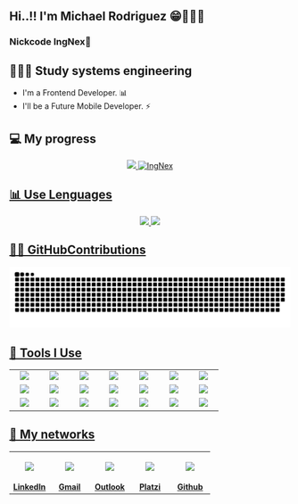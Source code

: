 ## Hi..!! I'm Michael Rodriguez 😁👨🏻‍🎓
### Nickcode IngNex🐺

## 👨🏻‍🎓 Study systems engineering

- I'm a Frontend Developer. 📊
- I'll be a Future Mobile Developer. ⚡

## 💻 My progress 
<div align="center">
  <a href="https://github.com/ingnex">
  <img width="40%" src="https://github-readme-stats.vercel.app/api?username=ingnex&show_icons=true&theme=chartreuse-dark&include_all_commits=true&count_private=true"/>
  <img width="40%" src="https://github-readme-streak-stats.herokuapp.com?user=ingnex&theme=chartreuse-dark&date_format=M%20j%5B%2C%20Y%5D" alt="IngNex" />
</div>

## 📊 Use Lenguages
<div align="center">
  <img width="20%" src="https://github-readme-stats.vercel.app/api/top-langs/?username=ingnex&theme=chartreuse-dark"/>
   <img width="35%" src="https://github-readme-stats.vercel.app/api/top-langs/?username=ingnex&layout=compact&langs_count=7&theme=chartreuse-dark"/>
</div>

## 👨‍💻 GitHubContributions
<div align="center">

![Snake animation](https://github.com/IngNex/IngNex/blob/output/github-contribution-grid-snake.svg)
</div>

## 🚀 Tools I Use
<table align="center">
  <tbody>
    <tr valign="top">
      <td width="8%" align="center">
       <a href="https://github.com/IngNex" target="_blank">
          <img height="40em" src="https://cdn.svgporn.com/logos/html-5.svg"></a>
      </td>
      <td width="8%" align="center">
        <a href="https://github.com/IngNex" target="_blank">
          <img height="40em" src="https://cdn.svgporn.com/logos/css-3.svg"><br/></a>
      </td>
      <td width="8%" align="center">
        <a href="https://github.com/IngNex" target="_blank">
          <img height="40em" src="https://cdn.svgporn.com/logos/javascript.svg"></a>
      </td>
      <td width="8%" align="center">
        <a href="https://github.com/IngNex" target="_blank">
          <img height="40em" src="https://cdn.svgporn.com/logos/react.svg"></a>
      </td>
      <td width="8%" align="center">
        <a href="https://github.com/IngNex" target="_blank">
          <img height="40em" src="https://cdn.svgporn.com/logos/nodejs-icon.svg"></a>
      </td>
      <td width="8%" align="center">
        <a href="https://github.com/IngNex" target="_blank">
          <img height="40em" src="https://cdn.svgporn.com/logos/php.svg"></a>
      </td>
      <td width="8%" align="center">
        <a href="https://github.com/IngNex" target="_blank">
          <img height="40em" src="https://cdn.svgporn.com/logos/cpanel.svg">
        </a>
      </td>
    </tr>
    <tr valign="top">
      <td width="8%" align="center">
         <a href="https://github.com/IngNex" target="_blank">
          <img height="40em" src="https://cdn.svgporn.com/logos/git-icon.svg">
        </a>
      </td>
      <td width="8%" align="center">
        <a href="https://github.com/IngNex" target="_blank">
          <img height="40em" src="https://cdn.svgporn.com/logos/postman-icon.svg"></a>
      </td>
      <td width="8%" align="center">
        <a href="https://github.com/IngNex" target="_blank">
          <img height="40em" src="https://cdn.svgporn.com/logos/vitejs.svg"></a>
      </td>
      <td width="8%" align="center">
          <a href="https://github.com/IngNex" target="_blank">
          <img height="40em" src="https://cdn.svgporn.com/logos/figma.svg"></a>
      </td>
      <td width="8%" align="center">
        <a href="https://github.com/IngNex" target="_blank">
          <img height="40em" src="https://cdn.svgporn.com/logos/python.svg">
        </a>
      </td>
      <td width="8%" align="center">
          <a href="https://github.com/IngNex" target="_blank">
          <img height="40em" src="https://cdn.svgporn.com/logos/mysql.svg"></a>
      </td>
      <td width="8%" align="center">
        <a href="https://github.com/IngNex" target="_blank">
          <img height="40em" src="https://cdn.svgporn.com/logos/xampp.svg">
        </a>
      </td>
    </tr>
    <tr valign="top">
      <td width="8%" align="center">
         <a href="https://github.com/IngNex" target="_blank">
          <img height="40em" src="https://cdn.svgporn.com/logos/dart.svg">
        </a>
      </td>
      <td width="8%" align="center">
        <a href="https://github.com/IngNex" target="_blank">
          <img height="40em" src="https://cdn.svgporn.com/logos/flutter.svg"></a>
      </td>
      <td width="8%" align="center">
        <a href="https://github.com/IngNex" target="_blank">
          <img height="40em" src="https://cdn.svgporn.com/logos/android-vertical.svg"></a>
      </td>
      <td width="8%" align="center">
         <a href="https://github.com/IngNex" target="_blank">
          <img height="40em" src="https://cdn.svgporn.com/logos/c-plusplus.svg">
        </a>
      </td>
      <td width="8%" align="center">
        <a href="https://github.com/IngNex" target="_blank">
          <img height="40em" src="https://cdn.svgporn.com/logos/django-icon.svg"></a>
      </td>
      <td width="8%" align="center">
          <a href="https://github.com/IngNex" target="_blank">
          <img height="40em" src="https://cdn.svgporn.com/logos/java.svg"></a>
      </td>
      <td width="8%" align="center">
        <a href="https://github.com/IngNex" target="_blank">
          <img height="40em" src="https://cdn.svgporn.com/logos/visual-studio-code.svg">
        </a>
      </td>
    </tr>
  </tbody>
</table>
  
## 📱 My networks 
<table align="center">
  <tbody>
    <tr valign="top">
      <td width="20%" align="center">
        <a href="https://www.linkedin.com/in/michaelrogger/" target="_blank">
          <br/><img height="80em" src="https://cdn.svgporn.com/logos/linkedin-icon.svg">
          <br/><br/><b>LinkedIn</b>
        </a>
      </td>
      <td width="20%" align="center">
        <a href="mailto:michaelrogger.contacto@gmail.com?Subject=Aquí%20el%20asunto%20del%20mail" target="_blank">
          <br/><img height="80em" src="https://cdn.svgporn.com/logos/google-gmail.svg">
          <br/><br/><b>Gmail</b>
        </a>
      </td>
      <td width="20%" align="center">
        <a href="mailto:maicol7090_rm@hotmail.com?Subject=Aquí%20el%20asunto%20del%20mail" target="_blank">
          <br/><img height="80em" src="https://upload.wikimedia.org/wikipedia/commons/9/90/Outlook.com_icon_%282012-2019%29.svg">
          <br/><br/><b>Outlook</b>
        </a>
      </td>
      <td width="20%" align="center">
        <a href="https://platzi.com/p/ingnexmaicol14/" target="_blank">
          <br/><img height="80em" src="https://static.platzi.com/media/platzi-isotipo@2x.png">
          <br/><br/><b>Platzi</b>
        </a>
      </td>
      <td width="20%" align="center">
        <a href="https://github.com/IngNex" target="_blank">
          <br/><img height="80em" src="https://cdn.svgporn.com/logos/github-octocat.svg">
          <br/><br/><b>Github</b>
        </a>
      </td>
    </tr>
  </tbody>
</table>
